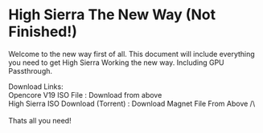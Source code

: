 # High Sierra The New Way (Not Finished!)
Welcome to the new way first of all. 
This document will include everything you need to get High Sierra Working the new way. Including GPU Passthrough.

Download Links: <br />
Opencore V19 ISO File : Download from above <br />
High Sierra ISO Download (Torrent) : Download Magnet File From Above /\ <br />
<br />
Thats all you need!